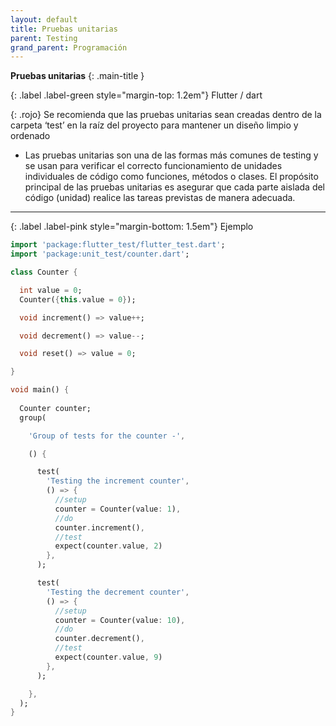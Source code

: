 ```yaml
---
layout: default
title: Pruebas unitarias
parent: Testing
grand_parent: Programación
---
```


<div class="code-example" markdown="1">

**Pruebas unitarias**
{: .main-title }

{: .label .label-green style="margin-top: 1.2em"}
Flutter / dart

{: .rojo}
Se recomienda que las pruebas unitarias sean creadas dentro de la carpeta ‘test’ en la raíz del proyecto para mantener un diseño limpio y ordenado

- Las pruebas unitarias son una de las formas más comunes de testing y se usan para verificar el correcto funcionamiento de unidades individuales de código como funciones, métodos o clases. El propósito principal de las pruebas unitarias es asegurar que cada parte aislada del código (unidad) realice las tareas previstas de manera adecuada.

---

{: .label .label-pink style="margin-bottom: 1.5em"}
Ejemplo

```dart
import 'package:flutter_test/flutter_test.dart';
import 'package:unit_test/counter.dart';

class Counter {

  int value = 0;
  Counter({this.value = 0});

  void increment() => value++;

  void decrement() => value--;

  void reset() => value = 0;

}

void main() {
  
  Counter counter;
  group(

    'Group of tests for the counter -',

    () {

      test(
        'Testing the increment counter',
        () => {
          //setup
          counter = Counter(value: 1),
          //do
          counter.increment(),
          //test
          expect(counter.value, 2)
        },
      );

      test(
        'Testing the decrement counter',
        () => {
          //setup
          counter = Counter(value: 10),
          //do
          counter.decrement(),
          //test
          expect(counter.value, 9)
        },
      );

    },
  );
}
```

</div>